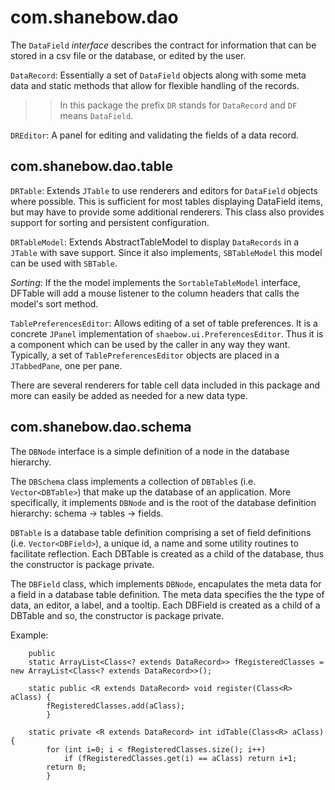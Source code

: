 # com.shanebow.dao

The `DataField` *interface* describes the contract for information that can be stored in
 a csv file or the database, or edited by the user.

`DataRecord`: Essentially a set of `DataField` objects along with some
 meta data and static methods that allow for flexible handling of
 the records.

>>In this package the prefix `DR` stands for `DataRecord` and `DF` means `DataField`.

`DREditor`: A panel for editing and validating the fields of a
 data record.

## com.shanebow.dao.table
`DRTable`: Extends `JTable` to use renderers and editors for `DataField`
 objects where possible. This is sufficient for most tables displaying
 DataField items, but may have to provide some additional renderers.
 This class also provides support for sorting and persistent configuration.

`DRTableModel`: Extends AbstractTableModel to display `DataRecords`
 in a `JTable` with save support. Since it also implements,
 `SBTableModel` this model can be used with `SBTable`.

*Sorting*: If the the model implements the `SortableTableModel` interface,
 DFTable will add a mouse listener to the column headers that calls the
 model's sort method.

`TablePreferencesEditor`: Allows editing of a set of table preferences. It
 is a concrete `JPanel` implementation of `shaebow.ui.PreferencesEditor`. Thus
 it is a component which can be used by the caller in any way they want.
 Typically, a set of `TablePreferencesEditor` objects are placed in a
 `JTabbedPane`, one per pane.

There are several renderers for table cell data included in this package and more
 can easily be added as needed for a new data type.

## com.shanebow.dao.schema
The `DBNode` interface is a simple definition of a node in the database hierarchy.

The `DBSchema` class implements a collection of `DBTable`s (i.e. `Vector<DBTable>`)
 that make up the database of an application. More specifically, it implements
 `DBNode` and is the root of the database definition hierarchy: schema &rarr; tables &rarr; fields.

`DBTable` is a database table definition comprising a set of field definitions
 (i.e. `Vector<DBField>`), a unique id, a name and some utility routines to
 facilitate reflection. Each DBTable is created as a child of the
 database, thus the constructor is package private.

The `DBField` class, which implements `DBNode`, encapulates the meta data for a field
 in a database table definition. The meta data specifies the the type of data,
 an editor, a label, and a tooltip. Each DBField is created as a child of a
 DBTable and so, the constructor is package private.


Example:
~~~
	public
	static ArrayList<Class<? extends DataRecord>> fRegisteredClasses = new ArrayList<Class<? extends DataRecord>>();

	static public <R extends DataRecord> void register(Class<R> aClass) {
		fRegisteredClasses.add(aClass);
		}

	static private <R extends DataRecord> int idTable(Class<R> aClass) {
		for (int i=0; i < fRegisteredClasses.size(); i++)
			if (fRegisteredClasses.get(i) == aClass) return i+1;
		return 0;
		}
~~~